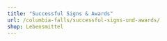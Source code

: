 ```yaml
---
title: "Successful Signs & Awards"
url: /columbia-falls/successful-signs-und-awards/
shop: Lebensmittel
---
```

